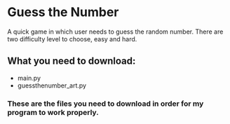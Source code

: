 # Guess the Number
A quick game in which user needs to guess the random number. There are two difficulty level to choose, easy and hard.
## What you need to download:
- main.py
- guessthenumber_art.py
### These are the files you need to download in order for my program to work properly.
